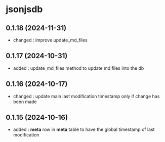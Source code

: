 # jsonjsdb

## 0.1.18 (2024-11-31)

- changed : improve update_md_files

## 0.1.17 (2024-10-31)

- added : update_md_files method to update md files into the db

## 0.1.16 (2024-10-17)

- changed : update main last modification timestamp only if change has been made

## 0.1.15 (2024-10-16)

- added : __meta__ row in __meta__ table to have the global timestamp of last modification
